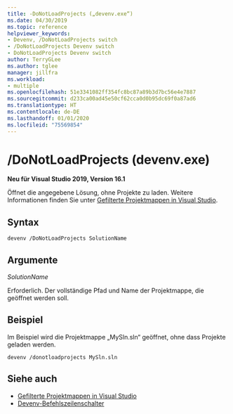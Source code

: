 ```yaml
---
title: -DoNotLoadProjects („devenv.exe“)
ms.date: 04/30/2019
ms.topic: reference
helpviewer_keywords:
- Devenv, /DoNotLoadProjects switch
- /DoNotLoadProjects Devenv switch
- DoNotLoadProjects Devenv switch
author: TerryGLee
ms.author: tglee
manager: jillfra
ms.workload:
- multiple
ms.openlocfilehash: 51e3341082ff354fc8bc87a89b3d7bc56e4e7887
ms.sourcegitcommit: d233ca00ad45e50cf62cca0d0b95dc69f0a87ad6
ms.translationtype: HT
ms.contentlocale: de-DE
ms.lasthandoff: 01/01/2020
ms.locfileid: "75569854"
---
```

# <a name="donotloadprojects-devenvexe"></a>/DoNotLoadProjects (devenv.exe)

**Neu für Visual Studio 2019, Version 16.1**

Öffnet die angegebene Lösung, ohne Projekte zu laden. Weitere Informationen finden Sie unter [Gefilterte Projektmappen in Visual Studio](../filtered-solutions.md).

## <a name="syntax"></a>Syntax

```shell
devenv /DoNotLoadProjects SolutionName
```

## <a name="arguments"></a>Argumente

*SolutionName*

Erforderlich. Der vollständige Pfad und Name der Projektmappe, die geöffnet werden soll.

## <a name="example"></a>Beispiel

Im Beispiel wird die Projektmappe „MySln.sln“ geöffnet, ohne dass Projekte geladen werden.

```shell
devenv /donotloadprojects MySln.sln
```

## <a name="see-also"></a>Siehe auch

- [Gefilterte Projektmappen in Visual Studio](../filtered-solutions.md)
- [Devenv-Befehlszeilenschalter](../../ide/reference/devenv-command-line-switches.md)

